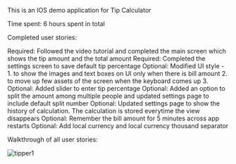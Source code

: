 This is an IOS demo application for Tip Calculator

Time spent: 6 hours spent in total

Completed user stories:

Required: Followed the video tutorial and completed the main screen which shows the tip amount and the total amount
Required: Completed the settings screen to save default tip percentage
Optional: Modified UI style - 1. to show the images and text boxes on UI only when there is bill amount 2. to move up few assets of the screen when the keyboard comes up 3. 
Optional: Added slider to enter tip percentage 
Optional: Added an option to split the amount among multiple people and updated settings page to include default split number
Optional: Updated settings page to show the history of calculation. The calculation is stored everytime the view disappears
Optional: Remember the bill amount for 5 minutes across app restarts
Optional: Add local currency and local currency thousand separator

Walkthrough of all user stories:

![tipper1](https://cloud.githubusercontent.com/assets/7398118/5795534/9cf38f82-9f46-11e4-97bf-8dbb5acb5c18.gif)
